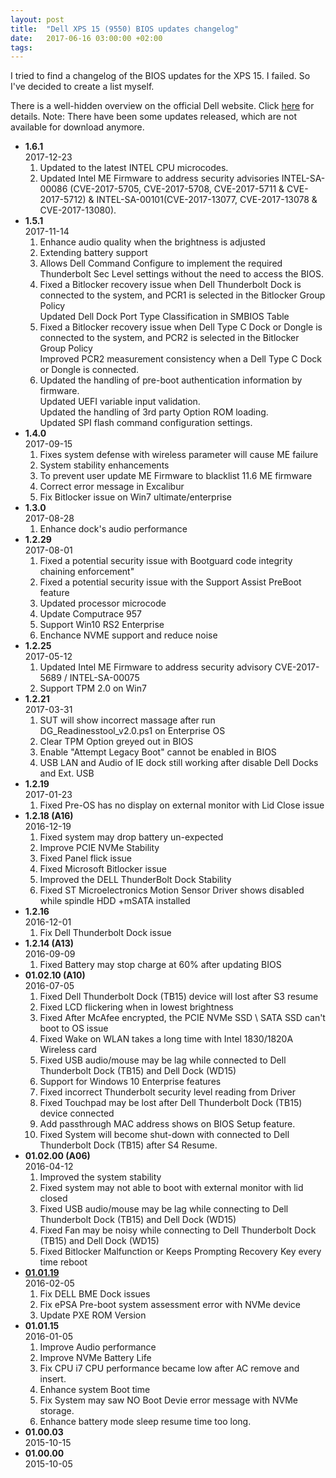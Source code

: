```yaml
---
layout: post
title:  "Dell XPS 15 (9550) BIOS updates changelog"
date:   2017-06-16 03:00:00 +02:00
tags:
---
```


I tried to find a changelog of the BIOS updates for the XPS 15. I failed. So I've decided to create a list myself.

There is a well-hidden overview on the official Dell website. Click [here](http://downloads.dell.com/published/pages/xps-15-9550-laptop.html) for details. Note: There have been some updates released, which are not available for download anymore.

- **1.6.1**  
2017-12-23
  1. Updated to the latest INTEL CPU microcodes.
  2. Updated Intel ME Firmware to address security advisories INTEL-SA-00086 (CVE-2017-5705, CVE-2017-5708, CVE-2017-5711 & CVE-2017-5712) & INTEL-SA-00101(CVE-2017-13077, CVE-2017-13078 & CVE-2017-13080).
- **1.5.1**  
2017-11-14
  1. Enhance audio quality when the brightness is adjusted
  2. Extending battery support
  3. Allows Dell Command Configure to implement the required Thunderbolt Sec Level settings without the need to access the BIOS.
  4. Fixed a Bitlocker recovery issue when Dell Thunderbolt Dock is connected to the system, and PCR1 is selected in the Bitlocker Group Policy  
  Updated Dell Dock Port Type Classification in SMBIOS Table
  5. Fixed a Bitlocker recovery issue when Dell Type C Dock or Dongle is connected to the system, and PCR2 is selected in the Bitlocker Group Policy  
    Improved PCR2 measurement consistency when a Dell Type C Dock or Dongle is connected.
  6. Updated the handling of pre-boot authentication information by firmware.  
    Updated UEFI variable input validation.  
    Updated the handling of 3rd party Option ROM loading.  
    Updated SPI flash command configuration settings.
- **1.4.0**  
2017-09-15
  1. Fixes system defense with wireless parameter will cause ME failure
  2. System stability enhancements
  3. To prevent user update ME Firmware to blacklist 11.6 ME firmware
  4. Correct error message in Excalibur
  5. Fix Bitlocker issue on Win7 ultimate/enterprise
- **1.3.0**  
2017-08-28
  1. Enhance dock's audio performance
- **1.2.29**  
2017-08-01
  1. Fixed a potential security issue with Bootguard code integrity chaining enforcement"
  2. Fixed a potential security issue with the Support Assist PreBoot feature
  3. Updated processor microcode
  4. Update Computrace 957
  5. Support Win10 RS2 Enterprise
  6. Enchance NVME support and reduce noise
- **1.2.25**  
2017-05-12
  1. Updated Intel ME Firmware to address security advisory CVE-2017-5689 / INTEL-SA-00075
  2. Support TPM 2.0 on Win7
- **1.2.21**  
2017-03-31
  1. SUT will show incorrect massage after run DG_Readinesstool_v2.0.ps1 on Enterprise OS
  2. Clear TPM Option greyed out in BIOS
  3. Enable "Attempt Legacy Boot" cannot be enabled in BIOS
  4. USB LAN and Audio of IE dock still working after disable Dell Docks and Ext. USB
- **1.2.19**  
2017-01-23
  1. Fixed Pre-OS has no display on external monitor with Lid Close issue
- **1.2.18 (A16)**  
2016-12-19
  1. Fixed system may drop battery un-expected
  2. Improve PCIE NVMe Stability
  3. Fixed Panel flick issue
  4. Fixed Microsoft Bitlocker issue
  5. Improved the DELL ThunderBolt Dock Stability
  6. Fixed ST Microelectronics Motion Sensor Driver shows disabled while spindle HDD +mSATA installed
- **1.2.16**  
2016-12-01
  1. Fix Dell Thunderbolt Dock issue
- **1.2.14 (A13)**  
2016-09-09
  1. Fixed Battery may stop charge at 60% after updating BIOS
- **01.02.10 (A10)**  
2016-07-05
  1. Fixed Dell Thunderbolt Dock (TB15) device will lost after S3 resume
  2. Fixed LCD flickering when in lowest brightness
  3. Fixed After McAfee encrypted, the PCIE NVMe SSD \ SATA SSD can't boot to OS issue
  4. Fixed Wake on WLAN takes a long time with Intel 1830/1820A Wireless card
  5. Fixed USB audio/mouse may be lag while connected to Dell Thunderbolt Dock (TB15) and Dell Dock (WD15)
  6. Support for Windows 10 Enterprise features
  7. Fixed incorrect Thunderbolt security level reading from Driver
  8. Fixed Touchpad may be lost after Dell Thunderbolt Dock (TB15) device connected
  9. Add passthrough MAC address shows on BIOS Setup feature.
  10. Fixed System will become shut-down with connected to Dell Thunderbolt Dock (TB15) after S4 Resume.
- **01.02.00 (A06)**  
2016-04-12
  1. Improved the system stability
  2. Fixed system may not able to boot with external monitor with lid closed
  3. Fixed USB audio/mouse may be lag while connecting to Dell Thunderbolt Dock (TB15) and Dell Dock (WD15)
  4. Fixed Fan may be noisy while connecting to Dell Thunderbolt Dock (TB15) and Dell Dock (WD15)
  5. Fixed Bitlocker Malfunction or Keeps Prompting Recovery Key every time reboot
- **[01.01.19](https://www.reddit.com/r/Dell/comments/448zvg/new_bios_for_xps_15_9550_010119/)**  
2016-02-05
  1. Fix DELL BME Dock issues
  2. Fix ePSA Pre-boot system assessment error with NVMe device
  3. Update PXE ROM Version
- **01.01.15**  
2016-01-05
  1. Improve Audio performance
  2. Improve NVMe Battery Life
  3. Fix CPU i7 CPU performance became low after AC remove and insert.
  4. Enhance system Boot time
  5. Fix System may saw NO Boot Devie error message with NVMe storage.
  6. Enhance battery mode sleep resume time too long.
- **01.00.03**  
2015-10-15
- **01.00.00**  
2015-10-05
